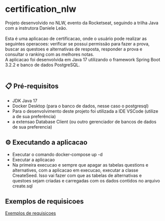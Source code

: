 # certification_nlw

Projeto desenvolvido no NLW, evento da Rocketseat, seguindo a trilha Java com a instrutora Daniele Leão. </br></br>
Esta é uma aplicacao de certificacao, onde o usuário pode realizar as seguintes operacoes: verificar se possui permissão para fazer a prova, buscar as questoes e alternativas de resposta, responder a prova e consultar o ranking com as melhores notas.</br>
A aplicacao foi desenvolvida em Java 17 utilizando o framework Spring Boot 3.2.2 e banco de dados PostgreSQL.</br></br>

## 📋 Pré-requisitos

- JDK Java 17
- Docker Desktop (para o banco de dados, nesse caso o postgresql)
- Para o desenvolvimento deste projeto foi utilizada a IDE VSCode (utilize a de sua preferência)
- a extensao Database Client (ou outro gerenciador de bancos de dados de sua preferencia)

## ⚙️ Executando a aplicacao

- Executar o comando docker-compose up -d 
- Executar a aplicacao 
- Na primeira execucao e sempre que apagar as tabelas questions e alternatives, com a aplicacao em execucao, executar a classe CreateSeed. Isso vai fazer com que as tabelas de alternativas e questoes sejam criadas e carregadas com os dados contidos no arquivo create.sql 

## Exemplos de requisicoes

[Exemplos de requisicoes](https://github.com/tutuia/certification_nlw/tree/main/imagens)
